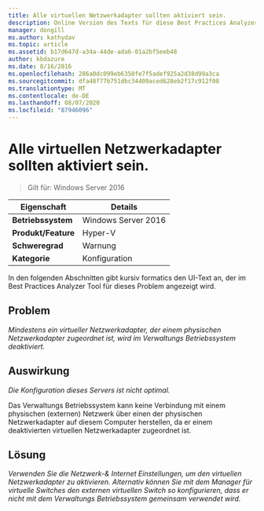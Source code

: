 ```yaml
---
title: Alle virtuellen Netzwerkadapter sollten aktiviert sein.
description: Online Version des Texts für diese Best Practices Analyzer Regel.
manager: dongill
ms.author: kathydav
ms.topic: article
ms.assetid: b17d647d-a34a-44de-ada6-01a2bf5eeb48
author: kbdazure
ms.date: 8/16/2016
ms.openlocfilehash: 286a0dc099eb6350fe7f5adef925a2d38d99a3ca
ms.sourcegitcommit: dfa48f77b751dbc34409aced628eb2f17c912f08
ms.translationtype: MT
ms.contentlocale: de-DE
ms.lasthandoff: 08/07/2020
ms.locfileid: "87946096"
---
```

# <a name="all-virtual-network-adapters-should-be-enabled"></a>Alle virtuellen Netzwerkadapter sollten aktiviert sein.

>Gilt für: Windows Server 2016



|Eigenschaft|Details|
|-|-|
|**Betriebssystem**|Windows Server 2016|
|**Produkt/Feature**|Hyper-V|
|**Schweregrad**|Warnung|
|**Kategorie**|Konfiguration|

In den folgenden Abschnitten gibt kursiv formatics den UI-Text an, der im Best Practices Analyzer Tool für dieses Problem angezeigt wird.

## <a name="issue"></a>Problem

*Mindestens ein virtueller Netzwerkadapter, der einem physischen Netzwerkadapter zugeordnet ist, wird im Verwaltungs Betriebssystem deaktiviert.*

## <a name="impact"></a>Auswirkung

*Die Konfiguration dieses Servers ist nicht optimal.*

Das Verwaltungs Betriebssystem kann keine Verbindung mit einem physischen (externen) Netzwerk über einen der physischen Netzwerkadapter auf diesem Computer herstellen, da er einem deaktivierten virtuellen Netzwerkadapter zugeordnet ist.

## <a name="resolution"></a>Lösung

*Verwenden Sie die Netzwerk-& Internet Einstellungen, um den virtuellen Netzwerkadapter zu aktivieren. Alternativ können Sie mit dem Manager für virtuelle Switches den externen virtuellen Switch so konfigurieren, dass er nicht mit dem Verwaltungs Betriebssystem gemeinsam verwendet wird.*



